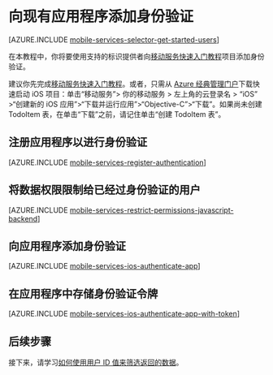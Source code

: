 <properties
	pageTitle="向现有 Azure 移动服务应用添加身份验证 (iOS) | JavaScript 后端 | Azure"
	description="了解如何使用移动服务通过各种标识提供程序（包括 Microsoft 和 Azure Active Directory）对 iOS 应用程序的用户进行身份验证。"
	services="mobile-services"
	documentationCenter="ios"
	authors="krisragh"
	manager="erikre"
	editor=""/>

<tags
	ms.service="mobile-services"
	ms.date="03/09/2016"
	wacn.date="04/11/2016"/>

#  向现有应用程序添加身份验证

[AZURE.INCLUDE [mobile-services-selector-get-started-users](../includes/mobile-services-selector-get-started-users.md)]


在本教程中，你将要使用支持的标识提供者向[移动服务快速入门教程]项目添加身份验证。

建议你先完成[移动服务快速入门教程]。或者，只需从 [Azure 经典管理门户]下载快速启动 iOS 项目：单击“移动服务”> 你的移动服务 > 左上角的云登录名 > “iOS” >“创建新的 iOS 应用”>“下载并运行应用”>“Objective-C”>“下载”。如果尚未创建 TodoItem 表，在单击“下载”之前，请记住单击“创建 TodoItem 表”。

## <a name="register"></a>注册应用程序以进行身份验证

[AZURE.INCLUDE [mobile-services-register-authentication](../includes/mobile-services-register-authentication.md)]

## <a name="permissions"></a>将数据权限限制给已经过身份验证的用户

[AZURE.INCLUDE [mobile-services-restrict-permissions-javascript-backend](../includes/mobile-services-restrict-permissions-javascript-backend.md)]

## <a name="add-authentication"></a>向应用程序添加身份验证

[AZURE.INCLUDE [mobile-services-ios-authenticate-app](../includes/mobile-services-ios-authenticate-app.md)]

## <a name="store-authentication"></a>在应用程序中存储身份验证令牌

[AZURE.INCLUDE [mobile-services-ios-authenticate-app-with-token](../includes/mobile-services-ios-authenticate-app-with-token.md)]

##  <a name="next-steps"></a>后续步骤

接下来，请学习[如何使用用户 ID 值来筛选返回的数据](/documentation/articles/mobile-services-javascript-backend-service-side-authorization/)。

<!-- Anchors. -->
[Register your app for authentication and configure Mobile Services]: #register
[Restrict table permissions to authenticated users]: #permissions
[Add authentication to the app]: #add-authentication
[Next Steps]: #next-steps
[Storing authentication tokens in your app]: #store-authentication

<!-- Images. -->




[4]: ./media/mobile-services-ios-get-started-users/mobile-services-selection.png
[5]: ./media/mobile-services-ios-get-started-users/mobile-service-uri.png







[13]: ./media/mobile-services-ios-get-started-users/mobile-identity-tab.png
[14]: ./media/mobile-services-ios-get-started-users/mobile-portal-data-tables.png
[15]: ./media/mobile-services-ios-get-started-users/mobile-portal-change-table-perms.png


<!-- URLs. -->
[Service-side authorization of Mobile Services users]: /documentation/articles/mobile-services-javascript-backend-service-side-authorization/
[Submit an app page]: http://go.microsoft.com/fwlink/p/?LinkID=266582
[My Applications]: http://go.microsoft.com/fwlink/p/?LinkId=262039
[Live SDK for Windows]: http://go.microsoft.com/fwlink/p/?LinkId=262253
[Single sign-on for Windows Store apps by using Live Connect]: /documentation/articles/mobile-services-windows-store-dotnet-single-sign-on/
[移动服务快速入门教程]: /documentation/articles/mobile-services-ios-get-started/
[Get started with data]: /documentation/articles/mobile-services-javascript-backend-windows-store-dotnet-get-started-with-data-ios/
[Get started with authentication]: /documentation/articles/mobile-services-javascript-backend-windows-store-dotnet-get-started-with-users-ios/
[Get started with push notifications]: /documentation/articles/mobile-services-javascript-backend-windows-store-dotnet-get-started-with-push-ios/
[Authorize users with scripts]: /documentation/articles/mobile-services-ios-authorize-users-in-scripts/

[Azure 经典管理门户]: https://manage.windowsazure.cn/

<!---HONumber=Mooncake_0215_2016-->